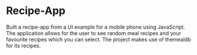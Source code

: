# Recipe-App

Built a recipe-app from a UI example for a mobile phone using JavaScript. The application allows for the user to see random meal
recipes and your favourite recipes which you can select. The project makes use of themealdb for its recipes.
